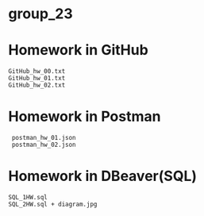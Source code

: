 # group_23
# Homework in GitHub 
```
GitHub_hw_00.txt
GitHub_hw_01.txt
GitHub_hw_02.txt
```

# Homework in Postman
```
 postman_hw_01.json
 postman_hw_02.json
 ```

# Homework in DBeaver(SQL)
```
SQL_1HW.sql
SQL_2HW.sql + diagram.jpg
```
